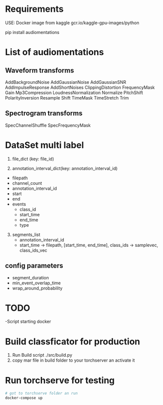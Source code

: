 
# Requirements
USE: Docker image from kaggle
gcr.io/kaggle-gpu-images/python

pip install audiomentations
# List of audiomentations
## Waveform transforms
AddBackgroundNoise
AddGaussianNoise
AddGaussianSNR
AddImpulseResponse
AddShortNoises
ClippingDistortion
FrequencyMask
Gain
Mp3Compression
LoudnessNormalization
Normalize
PitchShift
PolarityInversion
Resample
Shift
TimeMask
TimeStretch
Trim
## Spectrogram transforms
SpecChannelShuffle
SpecFrequencyMask

# DataSet multi label
1. file_dict (key: file_id)
  
2. annotation_interval_dict(key: annotation_interval_id)
  * filepath
  * channel_count
  * annotation_interval_id
  * start
  * end
  * events
    * class_id
    * start_time
    * end_time
    * type
3. segments_list
   * annotation_interval_id
   * start_time
->
filepath, [start_time, end_time], class_ids
-> 
samplevec, class_ids_vec

## config parameters
* segment_duration
* min_event_overlap_time
* wrap_around_probability

# TODO 
-Script starting docker

# Build classficator for production
1. Run Build script ./src/build.py
2. copy mar file in build folder to your torchserver an activate it

# Run torchserve for testing
```bash
# got to torchserve folder an run
docker-compose up
```